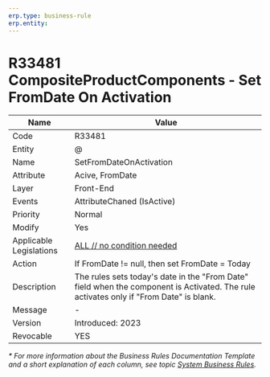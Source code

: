 ```yaml
---
erp.type: business-rule
erp.entity: 
---
```


# R33481 CompositeProductComponents - Set FromDate On Activation

| Name | Value |
| ---- | ----- |
| Code | R33481 |
| Entity | @ |
| Name | SetFromDateOnActivation |
| Attribute | Acive, FromDate |
| Layer | Front-End |
| Events | AttributeChaned (IsActive) |
| Priority | Normal |
| Modify | Yes |
| Applicable Legislations | [ALL // no condition needed](xref:applicable-legislations) |
| Action | If FromDate != null, then set FromDate = Today |
| Description| The rules sets today's date in the "From Date" field when the component is Activated. The rule activates only if "From Date" is blank. |  
| Message | - |
| Version | Introduced: 2023 |
| Revocable | YES |

*\* For more information about the Business Rules Documentation Template and a short explanation of each column, see
topic [System Business Rules](../templates/template-description-system-business-rules.md).*

